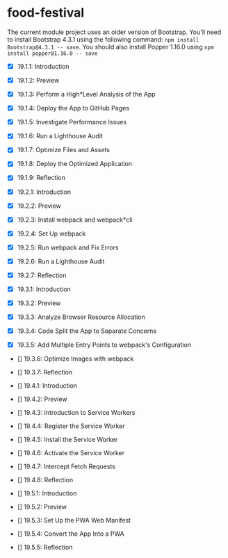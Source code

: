 # food-festival

The current module project uses an older version of Bootstrap. You'll need to install Bootstrap 4.3.1 using the following command: `npm install Bootstrap@4.3.1 -- save`. You should also install Popper 1.16.0 using `npm install popper@1.16.0 -- save`

* [x] 19.1.1: Introduction
* [x] 19.1.2: Preview
* [x] 19.1.3: Perform a High*Level Analysis of the App
* [x] 19.1.4: Deploy the App to GitHub Pages
* [x] 19.1.5: Investigate Performance Issues
* [x] 19.1.6: Run a Lighthouse Audit
* [x] 19.1.7: Optimize Files and Assets
* [x] 19.1.8: Deploy the Optimized Application
* [x] 19.1.9: Reflection

* [x] 19.2.1: Introduction
* [x] 19.2.2: Preview
* [x] 19.2.3: Install webpack and webpack*cli
* [x] 19.2.4: Set Up webpack
* [x] 19.2.5: Run webpack and Fix Errors
* [x] 19.2.6: Run a Lighthouse Audit
* [x] 19.2.7: Reflection

* [x] 19.3.1: Introduction
* [x] 19.3.2: Preview
* [x] 19.3.3: Analyze Browser Resource Allocation
* [x] 19.3.4: Code Split the App to Separate Concerns
* [x] 19.3.5: Add Multiple Entry Points to webpack's Configuration
* [] 19.3.6: Optimize Images with webpack
* [] 19.3.7: Reflection

* [] 19.4.1: Introduction
* [] 19.4.2: Preview
* [] 19.4.3: Introduction to Service Workers
* [] 19.4.4: Register the Service Worker
* [] 19.4.5: Install the Service Worker
* [] 19.4.6: Activate the Service Worker
* [] 19.4.7: Intercept Fetch Requests
* [] 19.4.8: Reflection

* [] 19.5.1: Introduction
* [] 19.5.2: Preview
* [] 19.5.3: Set Up the PWA Web Manifest
* [] 19.5.4: Convert the App Into a PWA
* [] 19.5.5: Reflection